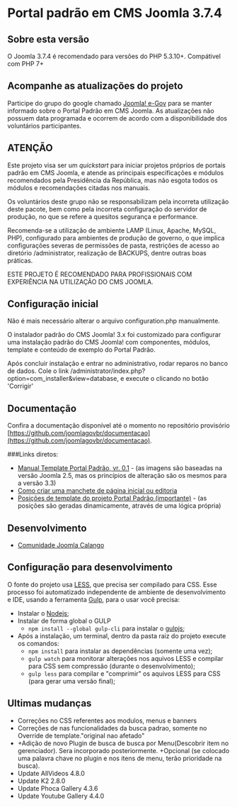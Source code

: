 Portal padrão em CMS Joomla 3.7.4
================

Sobre esta versão
---------------------
O Joomla 3.7.4 é recomendado para versões do PHP 5.3.10+. Compátivel com PHP 7+

Acompanhe as atualizações do projeto
---------------------
Participe do grupo do google chamado [Joomla! e-Gov](https://groups.google.com/forum/?hl=pt-BR#!forum/joomla-e-gov-br) para se manter informado sobre o Portal Padrão em CMS Joomla. As atualizações não possuem data programada e ocorrem de acordo com a disponibilidade dos voluntários participantes.


ATENÇÃO
---------------------
Este projeto visa ser um *quickstart* para iniciar projetos próprios de portais padrão em CMS Joomla, e atende as principais especificações e módulos recomendados pela Presidência da República, mas não esgota todos os módulos e recomendações citadas nos manuais.

Os voluntários deste grupo não se responsabilizam pela incorreta utilização deste pacote, bem como pela incorreta configuração do servidor de produção, no que se refere
a quesitos segurança e performance.

Recomenda-se a utilização de ambiente LAMP (Linux, Apache, MySQL, PHP), configurado para ambientes de produção de governo, o que implica configurações severas de permissões de pasta, restrições de acesso ao diretório /administrator, realização de BACKUPS, dentre outras boas práticas.

ESTE PROJETO É RECOMENDADO PARA PROFISSIONAIS COM EXPERIÊNCIA NA UTILIZAÇÃO DO CMS JOOMLA.


Configuração inicial
---------------------
Não é mais necessário alterar o arquivo configuration.php manualmente.

O instalador padrão do CMS Joomla! 3.x foi customizado para configurar uma instalação padrão do CMS Joomla! com componentes, módulos, template e conteúdo de exemplo do Portal Padrão.

Após concluir instalação e entrar no administrativo, rodar reparos no banco de dados.
Cole o link /administrator/index.php?option=com_installer&view=database, e execute o clicando no botão 'Corrigir'


Documentação
---------------------
Confira a documentação disponível até o momento no repositório provisório [https://github.com/joomlagovbr/documentacao](https://github.com/joomlagovbr/documentacao).

###Links diretos:
-   [Manual Template Portal Padrão, vr. 0.1](https://github.com/joomlagovbr/documentacao/raw/master/pdf/1.%20Manual%20Portal%20Padrao.pdf) - (as imagens são baseadas na versão Joomla 2.5, mas os princípios de alteração são os mesmos para a versão 3.3)
-   [Como criar uma manchete de página inicial ou editoria](https://github.com/joomlagovbr/documentacao/raw/master/pdf/2.%20Pagina%20Inicial%20-%20Criar%20manchete.pdf)
-   [Posições de template do projeto Portal Padrão (importante)](https://github.com/joomlagovbr/documentacao/raw/master/pdf/3.%20Posicoes%20de%20template%20do%20projeto%20portal%20padrao.pdf) - (as posições são geradas dinamicamente, através de uma lógica própria)


Desenvolvimento
---------------------
-   [Comunidade Joomla Calango](http://www.joomlacalango.org/)

Configuração para desenvolvimento
---------------------
O fonte do projeto usa [LESS](http://lesscss.org/), que precisa ser compilado para CSS. Esse processo foi automatizado independente de ambiente de desenvolvimento e IDE, usando a ferramenta [Gulp](http://gulpjs.com/), para o usar você precisa:
   - Instalar o [Nodejs](https://nodejs.org);
   - Instalar de forma global o GULP
        - `` npm install --global gulp-cli `` para instalar o [gulpjs](https://gulpjs.com/);
   - Após a instalação, um terminal, dentro da pasta raiz do projeto execute os comandos:
        - `` npm install `` para instalar as dependências (somente uma vez);
        - `` gulp watch `` para monitorar alterações nos aquivos LESS e compilar para CSS sem compressão (durante o desenvolvimento);
        - `` gulp less `` para compilar e "comprimir" os aquivos LESS para CSS (para gerar uma versão final);

Ultimas mudanças
--------------------
-   Correções no CSS referentes aos modulos, menus e banners
-   Correções de nas funcionalidades da busca padrao, somente no Override de template."original nao afetado"
-   +Adição de novo Plugin de busca de busca por Menu(Descobrir item no gerenciador). Sera incorporado posteriormente.
    +Opcional (se colocado  uma palavra chave no plugin e nos itens de menu, terão prioridade na busca).
-   Update AllVideos 4.8.0
-   Update K2 2.8.0
-   Update Phoca Gallery 4.3.6
-   Update Youtube Gallery 4.4.0
